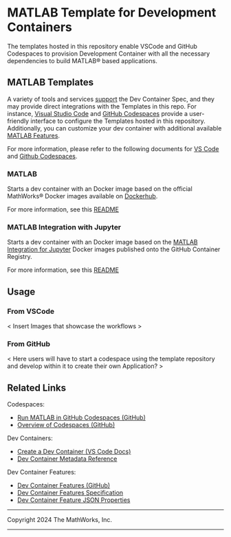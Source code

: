 # MATLAB Template for Development Containers

The templates hosted in this repository enable VSCode and GitHub Codespaces to provision Development Container with all the necessary dependencies to build MATLAB&reg; based applications.

## MATLAB Templates

A variety of tools and services [support](https://containers.dev/supporting) the Dev Container Spec, and they may provide direct integrations with the Templates in this repo. For instance, [Visual Studio Code](https://code.visualstudio.com/) and [GitHub Codespaces](https://docs.github.com/en/codespaces/overview) provide a user-friendly interface to configure the Templates hosted in this repository. Additionally, you can customize your dev container with additional available [MATLAB Features](https://github.com/mathworks/devcontainer-features).

For more information, please refer to the following documents for [VS Code](https://code.visualstudio.com/docs/devcontainers/create-dev-container#_automate-dev-container-creation) and [Github Codespaces](https://docs.github.com/en/codespaces/setting-up-your-project-for-codespaces/adding-a-dev-container-configuration/introduction-to-dev-containers#using-a-predefined-dev-container-configuration).

### MATLAB

Starts a dev container with an Docker image based on the official MathWorks&reg; Docker images available on [Dockerhub](https://hub.docker.com/r/mathworks).

For more information, see this [README](./src/matlab/README.md)

### MATLAB Integration with Jupyter

Starts a dev container with an Docker image based on the [MATLAB Integration for Jupyter](https://github.com/mathworks-ref-arch/matlab-integration-for-jupyter/tree/main/matlab) Docker images published onto the GitHub Container Registry.

For more information, see this [README](./src/matlab-integration-for-jupyter/README.md)

## Usage

### From VSCode

< Insert Images that showcase the workflows >

### From GitHub

< Here users will have to start a codespace using the template repository and develop within it to create their own Application? >

## Related Links

Codespaces:
* [Run MATLAB in GitHub Codespaces (GitHub)](https://github.com/mathworks-ref-arch/matlab-codespaces)
* [Overview of Codespaces (GitHub)](https://docs.github.com/en/codespaces/overview)

Dev Containers:
* [Create a Dev Container (VS Code Docs)](https://code.visualstudio.com/docs/devcontainers/create-dev-container)
* [Dev Container Metadata Reference](https://containers.dev/implementors/json_reference/)

Dev Container Features:
* [Dev Container Features (GitHub)](https://github.com/devcontainers/features/)
* [Dev Container Features Specification](https://containers.dev/implementors/features/)
* [Dev Container Feature JSON Properties](https://containers.dev/implementors/features/#devcontainer-json-properties)




----

Copyright 2024 The MathWorks, Inc.

----